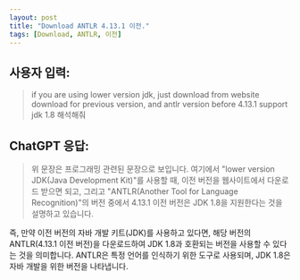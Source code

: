```yaml
---
layout: post
title: "Download ANTLR 4.13.1 이전."
tags: [Download, ANTLR, 이전]
---
```


## 사용자 입력:
> if you are using lower version jdk, just download from website download for previous version, and antlr version before 4.13.1 support jdk 1.8 해석해줘

## ChatGPT 응답:
> 위 문장은 프로그래밍 관련된 문장으로 보입니다. 여기에서 "lower version JDK(Java Development Kit)"를 사용할 때, 이전 버전을 웹사이트에서 다운로드 받으면 되고, 그리고 "ANTLR(Another Tool for Language Recognition)"의 버전 중에서 4.13.1 이전 버전은 JDK 1.8을 지원한다는 것을 설명하고 있습니다. 

즉, 만약 이전 버전의 자바 개발 키트(JDK)를 사용하고 있다면, 해당 버전의 ANTLR(4.13.1 이전 버전)을 다운로드하여 JDK 1.8과 호환되는 버전을 사용할 수 있다는 것을 의미합니다. ANTLR은 특정 언어를 인식하기 위한 도구로 사용되며, JDK 1.8은 자바 개발을 위한 버전을 나타냅니다.

